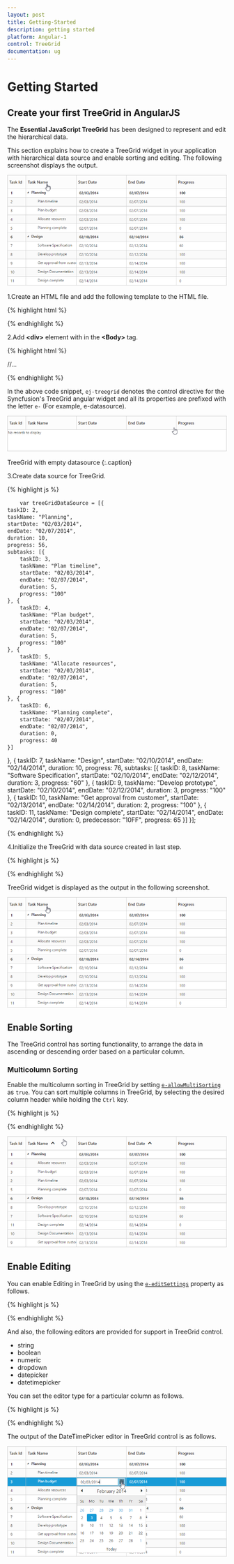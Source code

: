 ```yaml
---
layout: post
title: Getting-Started
description: getting started
platform: Angular-1
control: TreeGrid
documentation: ug
---
```


# Getting Started

## Create your first TreeGrid in AngularJS

The **Essential JavaScript TreeGrid** has been designed to represent and edit the hierarchical data. 

This section explains how to create a TreeGrid widget in your application with hierarchical data source and enable sorting and editing. The following screenshot displays the output.

![](/angular-1/TreeGrid/Getting-Started_images/Getting-Started_img1.png)

1.Create an HTML file and add the following template to the HTML file.

{% highlight html %}

 <!DOCTYPE html>
<html xmlns="http://www.w3.org/1999/xhtml">
<head>
   <meta name="viewport"content="width=device-width, initial-scale=1.0"/>
   <meta charset="utf-8" />
   <link href=" http://cdn.syncfusion.com/{{ site.releaseversion }}/js/web/flat-azure/ej.web.all.min.css" rel="stylesheet"/>
   <script src="http://cdn.syncfusion.com/js/assets/external/angular.min.js"></script>
   <script src="http://cdn.syncfusion.com/js/assets/external/jquery-1.10.2.min.js"></script>
   <script src="http://cdn.syncfusion.com/js/assets/external/jsrender.min.js"></script>
   <script src="http://cdn.syncfusion.com/js/assets/external/jquery.globalize.min.js"></script>
   <script src="http://cdn.syncfusion.com/js/assets/external/jquery.easing.1.3.min.js"></script>
   <script src="http://cdn.syncfusion.com/{{ site.releaseversion }}/js/web/ej.web.all.min.js" type="text/javascript"></script>
   <script src="http://cdn.syncfusion.com/{{ site.releaseversion }}/js/common/ej.widget.angular.min.js"></script>
</head>
<body>
   <!--Add TreeGrid control here -->
</body>
</html>

{% endhighlight %}

2.Add **&lt;div&gt;** element with in the **&lt;Body&gt;** tag.

{% highlight html %}

<!doctype html>
<html lang="en" ng-app="listCtrl">
   <head>
      //...
   </head>
   <body ng-controller="TreeGridCtrl">
      <!--Add  TreeGrid control here-->    
      <div id="TreeGridContainer" ej-treegrid
         e-columns="columns">             
      </div>
      <script>
         var columns=[                    
               { field: "taskName", headerText: "Task Name" },
               { field: "startDate", headerText: "Start date"},
               { field: "endDate", headerText: "End Date" },
               { field: "duration", headerText: "Duration"},
               { field: "progress", headerText: "Progress"}
           ];
         angular.module('listCtrl', ['ejangular'])
         .controller('TreeGridCtrl', function ($scope) {
          //Initialize gantt datasource created in the last step
          $scope.columns = columns;
         });
      </script>  
   </body>
</html>

{% endhighlight %}

In the above code snippet, `ej-treegrid` denotes the control directive for the Syncfusion's TreeGrid angular widget and all its properties are prefixed with the letter `e-` (For example, e-datasource).

![](/angular-1/TreeGrid/Getting-Started_images/Getting-Started_img2.png)

TreeGrid with empty datasource 
{:.caption}

3.Create data source for TreeGrid.

{% highlight js %}

        var treeGridDataSource = [{
    taskID: 2,
    taskName: "Planning",
    startDate: "02/03/2014",
    endDate: "02/07/2014",
    duration: 10,
    progress: 56,
    subtasks: [{
        taskID: 3,
        taskName: "Plan timeline",
        startDate: "02/03/2014",
        endDate: "02/07/2014",
        duration: 5,
        progress: "100"
    }, {
        taskID: 4,
        taskName: "Plan budget",
        startDate: "02/03/2014",
        endDate: "02/07/2014",
        duration: 5,
        progress: "100"
    }, {
        taskID: 5,
        taskName: "Allocate resources",
        startDate: "02/03/2014",
        endDate: "02/07/2014",
        duration: 5,
        progress: "100"
    }, {
        taskID: 6,
        taskName: "Planning complete",
        startDate: "02/07/2014",
        endDate: "02/07/2014",
        duration: 0,
        progress: 40
    }]
}, {
    taskID: 7,
    taskName: "Design",
    startDate: "02/10/2014",
    endDate: "02/14/2014",
    duration: 10,
    progress: 76,
    subtasks: [{
        taskID: 8,
        taskName: "Software Specification",
        startDate: "02/10/2014",
        endDate: "02/12/2014",
        duration: 3,
        progress: "60"
    }, {
        taskID: 9,
        taskName: "Develop prototype",
        startDate: "02/10/2014",
        endDate: "02/12/2014",
        duration: 3,
        progress: "100"
    }, {
        taskID: 10,
        taskName: "Get approval from customer",
        startDate: "02/13/2014",
        endDate: "02/14/2014",
        duration: 2,
        progress: "100"
    }, {
        taskID: 11,
        taskName: "Design complete",
        startDate: "02/14/2014",
        endDate: "02/14/2014",
        duration: 0,
        predecessor: "10FF",
        progress: 65
    }]
}];

{% endhighlight %}

4.Initialize the TreeGrid with data source created in last step.

{% highlight js %}

 <body ng-controller="TreeGridCtrl">
   <!--Add  TreeGrid control here-->    
   <div id="TreeGridContainer" ej-treegrid
      e-dataSource="treeGridDataSource"
      e-childMapping="subtasks"
      e-columns="columns">             
   </div>
   <script>
      var columns=[                    
            { field: "taskName", headerText: "Task Name" },
            { field: "startDate", headerText: "Start date"},
            { field: "endDate", headerText: "End Date" },
            { field: "duration", headerText: "Duration"},
            { field: "progress", headerText: "Progress"}
        ];
      angular.module('listCtrl', ['ejangular'])
      .controller('TreeGridCtrl', function ($scope) {
       //Initialize gantt with datasource created in the last step
       $scope.treeGridDataSource=treeGridDataSource;
       $scope.columns = columns;
      });
   </script>  
</body>     
    
{% endhighlight %}

TreeGrid widget is displayed as the output in the following screenshot.

![](/angular-1/TreeGrid/Getting-Started_images/Getting-Started_img3.png)

## Enable Sorting

The TreeGrid control has sorting functionality, to arrange the data in ascending or descending order based on a particular column.

### Multicolumn Sorting

Enable the multicolumn sorting in TreeGrid by setting [`e-allowMultiSorting`](http://help.syncfusion.com/js/api/ejtreegrid#allowmultisorting "allowMultiSorting") as `true`. You can sort multiple columns in TreeGrid, by selecting the desired column header while holding the `Ctrl` key.

{% highlight js %}

<body ng-controller="TreeGridCtrl">
   <!--Add  TreeGrid control here-->    
   <div id="TreeGridContainer" ej-gantt
      e-allowSorting="true"
      e-allowMultiSorting="true">             
   </div>
   <script>
      angular.module('listCtrl', ['ejangular'])
        .controller('TreeGridCtrl', function ($scope) {
          //...
        });
        
   </script>  
</body>    

{% endhighlight %}

![](/angular-1/TreeGrid/Getting-Started_images/Getting-Started_img4.png)

## Enable Editing

You can enable Editing in TreeGrid by using the [`e-editSettings`](http://help.syncfusion.com/js/api/ejtreegrid#editsettings "editSettings") property as follows.

{% highlight js %}
 <body ng-controller="TreeGridCtrl">
   <!--Add  TreeGrid control here-->    
   <div id="TreeGridContainer" ej-gantt
      e-editSettings="editSettings">             
   </div>
   <script>
      var editSettings=  {
       allowEditing: true,
       editMode: "cellEditing"
      };
      angular.module('listCtrl', ['ejangular'])
      .controller('TreeGridCtrl', function ($scope) {
      $scope.editSettings=editSettings;
      });
   </script>  
</body> 
    
{% endhighlight %}

And also, the following editors are provided for support in TreeGrid control.

* string
* boolean
* numeric
* dropdown
* datepicker
* datetimepicker

You can set the editor type for a particular column as follows.

{% highlight js %}

<body ng-controller="TreeGridCtrl">
   <!--Add  TreeGrid control here-->    
   <div id="TreeGridContainer" ej-gantt
      e-columns="columns">             
   </div>
   <script>
      var columns=[{
       field: "startDate",
       headerText: "Start Date",
       editType: "datepicker"
      }, {
       field: "endDate",
       headerText: "End Date"
      }, {
       field: "duration",
       headerText: "Duration",
       editType: "numericedit"
      }, ];
      angular.module('listCtrl', ['ejangular'])
      .controller('TreeGridCtrl', function ($scope) {
       //Initialize gantt with datasource created in the last step
       $scope.columns = columns;
      });
   </script>  
</body>
   
{% endhighlight %}

The output of the DateTimePicker editor in TreeGrid control is as follows.

![](/angular-1/TreeGrid/Getting-Started_images/Getting-Started_img5.png)


